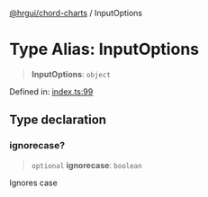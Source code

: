 [@hrgui/chord-charts](../globals.md) / InputOptions

# Type Alias: InputOptions

> **InputOptions**: `object`

Defined in: [index.ts:99](https://github.com/hrgui/chord-charts/blob/5945fa3cca5e7a9fbbe3cd4a4803e60977033ca0/src/index.ts#L99)

## Type declaration

### ignorecase?

> `optional` **ignorecase**: `boolean`

Ignores case
